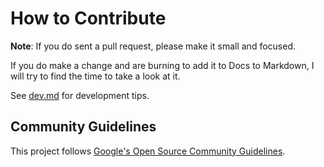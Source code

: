 # How to Contribute

**Note**: If you do sent a pull request, please make it small and focused.

If you do make a change and are burning to add it to Docs to Markdown, I will try to find the time to take a look at it.

See [dev.md](dev.md) for development tips.

## Community Guidelines

This project follows
[Google's Open Source Community Guidelines](https://opensource.google/conduct/).
